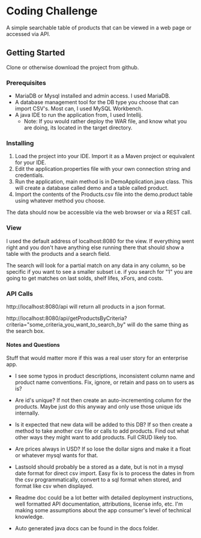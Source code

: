 # Coding Challenge

A simple searchable table of products that can be viewed in a web page or accessed via API.

## Getting Started

Clone or otherwise download the project from github.

### Prerequisites

* MariaDB or Mysql installed and admin access. I used MariaDB.
* A database management tool for the DB type you choose that can import CSV's. Most can, I used MySQL Workbench.
* A java IDE to run the application from, I used Intellij.
  *  Note: If you would rather deploy the WAR file, and know what you are doing, its located in the target directory.

### Installing

1. Load the project into your IDE. Import it as a Maven project or equivalent for your IDE.
2. Edit the application.properties file with your own connection string and credentials.
3. Run the application, main method is in DemoApplication.java class. This will create a database called demo and a 
table called product.
4. Import the contents of the Products.csv file into the demo.product table using whatever method you choose.

The data should now be accessible via the web browser or via a REST call.

### View

I used the default address of localhost:8080 for the view. If everything went right and you don't have anything else 
running there that should show a table with the products and a search field.

The search will look for a partial match on any data in any column, so be specific if you want to see a smaller subset
i.e. if you search for "1" you are going to get matches on last solds, shelf lifes, xFors, and costs.

### API Calls

http://localhost:8080/api will return all products in a json format.

http://localhost:8080/api/getProductsByCriteria?criteria="some_criteria_you_want_to_search_by" will do the same thing as 
the search box.

#### Notes and Questions
Stuff that would matter more if this was a real user story for an enterprise app.

* I see some typos in product descriptions, inconsistent column name and product name conventions. Fix, ignore, 
or retain and pass on to users as is?

* Are id's unique? If not then create an auto-incrementing column for the products. Maybe just do this anyway and only
use those unique ids internally.

* Is it expected that new data will be added to this DB? If so then create a method to take another csv file or calls 
to add products. Find out what other ways they might want to add products. Full CRUD likely too.

* Are prices always in USD? If so lose the dollar signs and make it a float or whatever mysql wants for that.

* Lastsold should probably be a stored as a date, but is not in a mysql date format for direct csv import. Easy fix is 
to process the dates in from the csv programmatically, convert to a sql format when stored, and format like csv 
when displayed.

* Readme doc could be a lot better with detailed deployment instructions, well formatted API documentation, 
attributions, license info, etc. I'm making some assumptions about the app consumer's level of technical knowledge.

* Auto generated java docs can be found in the docs folder.


